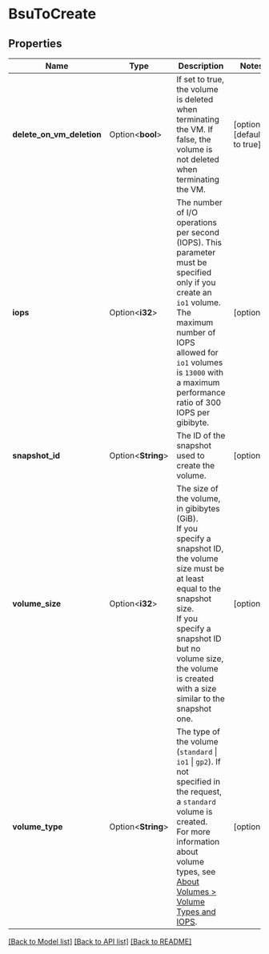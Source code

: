 # BsuToCreate

## Properties

Name | Type | Description | Notes
------------ | ------------- | ------------- | -------------
**delete_on_vm_deletion** | Option<**bool**> | If set to true, the volume is deleted when terminating the VM. If false, the volume is not deleted when terminating the VM. | [optional][default to true]
**iops** | Option<**i32**> | The number of I/O operations per second (IOPS). This parameter must be specified only if you create an `io1` volume. The maximum number of IOPS allowed for `io1` volumes is `13000` with a maximum performance ratio of 300 IOPS per gibibyte. | [optional]
**snapshot_id** | Option<**String**> | The ID of the snapshot used to create the volume. | [optional]
**volume_size** | Option<**i32**> | The size of the volume, in gibibytes (GiB).<br /> If you specify a snapshot ID, the volume size must be at least equal to the snapshot size.<br /> If you specify a snapshot ID but no volume size, the volume is created with a size similar to the snapshot one. | [optional]
**volume_type** | Option<**String**> | The type of the volume (`standard` \\| `io1` \\| `gp2`). If not specified in the request, a `standard` volume is created.<br /> For more information about volume types, see [About Volumes > Volume Types and IOPS](https://docs.outscale.com/en/userguide/About-Volumes.html#_volume_types_and_iops). | [optional]

[[Back to Model list]](../README.md#documentation-for-models) [[Back to API list]](../README.md#documentation-for-api-endpoints) [[Back to README]](../README.md)


